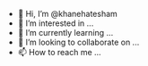 - 👋 Hi, I’m @khanehatesham
- 👀 I’m interested in ...
- 🌱 I’m currently learning ...
- 💞️ I’m looking to collaborate on ...
- 📫 How to reach me ...

<!---
khanehatesham/khanehatesham is a ✨ special ✨ repository because its `README.md` (this file) appears on your GitHub profile.
You can click the Preview link to take a look at your changes.
--->

